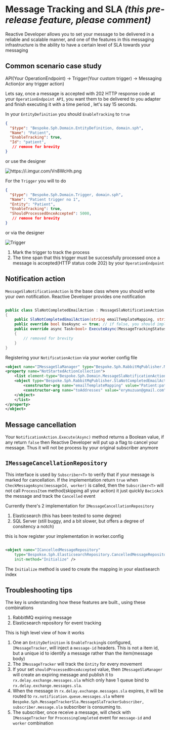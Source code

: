 # Message Tracking and SLA *(this pre-release feature, please comment)*

Reactive Developer allows you to set your message to be delivered in a reliable and scalable manner, and one of the features in this messaging infrastructure is the ability to have a certain level of SLA towards your messaging

## Common scenario case study

API(Your OperationEndpoint) -> Trigger(Your custom trigger) -> Messaging Action(or any trigger action)

Lets say, once a message is accepted with 202 HTTP response code at your `OperationEndpoint API`, you want them to be delivered to you adapter and finish executing it with a time period , let's say 15 seconds.

In your `EntityDefinition` you should `EnableTracking` to `true`
```json
{
  "$type": "Bespoke.Sph.Domain.EntityDefinition, domain.sph",
  "Name": "Patient",
  "EnableTracking": true,
  "Id": "patient",
   // remove for brevity
}
```

or use the designer

![https://i.imgur.com/Vn8WcHh.png
](https://i.imgur.com/Vn8WcHh.png
)

For the `Trigger` you will to do
```json
{
  "$type": "Bespoke.Sph.Domain.Trigger, domain.sph",
  "Name": "Patient trigger no 1",
  "Entity": "Patient",
  "EnableTracking": true,
  "ShouldProcessedOnceAccepted": 5000,
   // remove for brevity
}

```

or via the designer

![Trigger](https://i.imgur.com/VDrtv6b.png)

1. Mark the trigger to track the process
2. The time span that this trigger must be successfully processed once a message is accepted(HTTP status code 202) by your `OperationEndpoint`

## Notification action
`MessageSlaNotificationAction` is the base class where you should write your own notification. Reactive Developer provides one notification
```csharp

public class SlaNotCompletedEmailAction : MessageSlaNotificationAction
{
    public SlaNotCompletedEmailAction(string emailTemplateMapping, string toAddresses){}
    public override bool UseAsync => true; // if false, you should implement bool Execute(...)
    public override async Task<bool> ExecuteAsync(MessageTrackingStatus status, MessageSlaEvent @event)
    {
        // removed for brevity
    }
}

```

Registering your `NotificationAction` via your worker config file
```xml
<object name="IMessageSlaManager" type="Bespoke.Sph.RabbitMqPublisher.MessageSlaManager, rabbitmq.changepublisher, Version=1.0.2.1007, Culture=neutral">
<property name="NotStartedActionCollection">
    <list element-type="Bespoke.Sph.Domain.MessageSlaNotificationAction, domain.sph">
    <object type="Bespoke.Sph.RabbitMqPublisher.SlaNotCompletedEmailAction, rabbitmq.changepublisher">
        <constructor-arg name="emailTemplateMapping" value="Patient:patient-email-not-completed"/>
        <constructor-arg name="toAddresses" value="erymuzuan@gmail.com"/>
    </object>
    </list>
</property>
</object>
```



## Message cancellation

Your `NotificationAction.Execute(Async)` method returns a Boolean value, if any return `false` then Reactive Developer will put up a flag to cancel your message. Thus it will not be process by your original subscriber anymore

## `IMessageCancellationRepository`
This interface is used by `Subscriber<T>` to verify that if your message is marked for cancellation. If the implementation return `true` when `CheckMessageAsync(messageId, worker)` is called, then the `Subscriber<T>` will not call `ProcessItem` method(skipping all your action) it just quickly `BacicAck` the message and  track the `Cancelled` event

Currently there's 2 implementation for `IMessageCancellationRepository`
1. Elasticsearch (this has been tested to some degree)
2. SQL Server (still buggy, and a bit slower, but offers a degree of consitency a notch)

this is how register your implementation in worker.config
```xml

<object name="ICancelledMessageRepository"
    type="Bespokse.Sph.ElasticsearchRepository.CancelledMessageRepository, elasticsearch.repository"
    init-method="Initialize" />

```

The `Initialize` method is used to create the mapping in your elastisearch index



## Troubleshooting tips
The key is understanding how these features are built., using these combinations

1. RabbitMQ expiring message
2. Elasticsearch repository for event tracking


This is high level view of how it works
1. One an `EntityDefinition` is `EnableTracking`is configured, `IMessageTracker`, will inject a `message-id` headers. This is not a item id, but a unique id to identify a message rather than the item(message body)
2. The `IMessageTracker` will track the `Entity` for every movement
3. If your set `shouldProcessedOnceAccepted` value, then `IMessageSlaManager` will create an expiring message and publish it to `rx.delay.exchange.messages.sla` which only have 1 queue bind to `rx.delay.exchange.messages.sla`.
4. When the message in `rx.delay.exchange.messages.sla` expires, it will be routed to `rx.notification.queue.messages.sla` where `Bespoke.Sph.MessageTrackerSla.MessageSlaTrackerSubscriber, subscriber.message.sla` subscriber is consuming to.
5. The subscriber, once receive a message, will check with `IMessageTracker` for `ProcessingCompleted` event for `message-id` and `worker` combination
